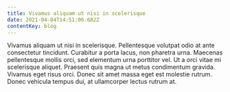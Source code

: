 ```yaml
---
title: Vivamus aliquam ut nisi in scelerisque
date: 2021-04-04T14:51:06.682Z
contentKey: blog
---
```


<!--StartFragment-->

Vivamus aliquam ut nisi in scelerisque. Pellentesque volutpat odio at ante consectetur tincidunt. Curabitur a porta lacus, non pharetra urna. Maecenas pellentesque mollis orci, sed elementum urna porttitor vel. Ut a orci vitae mi scelerisque aliquet. Praesent quis magna ut metus condimentum gravida. Vivamus eget risus orci. Donec sit amet massa eget est molestie rutrum. Donec vehicula tempus dui, at ullamcorper lectus rutrum at.

<!--EndFragment-->
